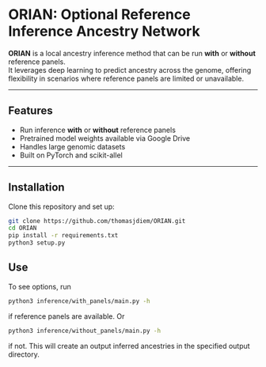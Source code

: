 # ORIAN: Optional Reference Inference Ancestry Network

**ORIAN** is a local ancestry inference method that can be run **with** or **without** reference panels.  
It leverages deep learning to predict ancestry across the genome, offering flexibility in scenarios where reference panels are limited or unavailable.

---

## Features
- Run inference **with** or **without** reference panels
- Pretrained model weights available via Google Drive
- Handles large genomic datasets
- Built on PyTorch and scikit-allel

---

## Installation

Clone this repository and set up:

```bash
git clone https://github.com/thomasjdiem/ORIAN.git
cd ORIAN
pip install -r requirements.txt
python3 setup.py
```

## Use 

To see options, run 
```bash
python3 inference/with_panels/main.py -h
```
if reference panels are available. Or
```bash
python3 inference/without_panels/main.py -h
```
if not. This will create an output inferred ancestries in the specified output directory.


